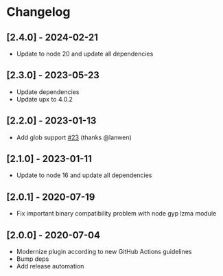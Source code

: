 # Changelog
## [2.4.0] - 2024-02-21
- Update to node 20 and update all dependencies

## [2.3.0] - 2023-05-23
- Update dependencies
- Update upx to 4.0.2

## [2.2.0] - 2023-01-13
- Add glob support [#23](https://github.com/svenstaro/upx-action/pull/23) (thanks @lanwen)

## [2.1.0] - 2023-01-11
- Update to node 16 and update all dependencies

## [2.0.1] - 2020-07-19
- Fix important binary compatibility problem with node gyp lzma module

## [2.0.0] - 2020-07-04
- Modernize plugin according to new GitHub Actions guidelines
- Bump deps
- Add release automation
